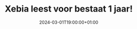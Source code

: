 ---
menus:
  main:
    name: 1 Jaar
    weight: -1
title: Xebia leest voor bestaat 1 jaar!
type: video
date: 2024-03-01T19:00:00+01:00
image : "images/resized_featured.webp"
youtube: 1SvEAMsnJWo
---